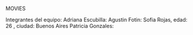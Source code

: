  MOVIES

Integrantes del equipo:
Adriana Escubilla:
Agustin Fotin:
Sofia Rojas, edad: 26 , ciudad: Buenos Aires
Patricia Gonzales: 
